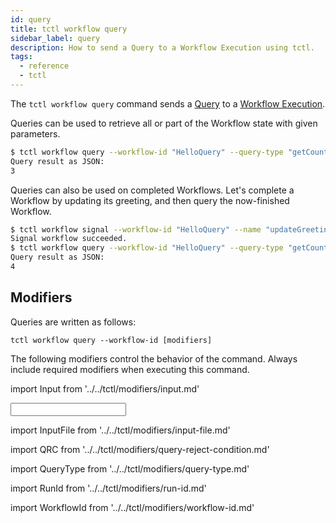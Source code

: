 ```yaml
---
id: query
title: tctl workflow query
sidebar_label: query
description: How to send a Query to a Workflow Execution using tctl.
tags:
  - reference
  - tctl
---
```


The `tctl workflow query` command sends a [Query](/concepts/what-is-a-query) to a [Workflow Execution](/concepts/what-is-a-workflow-execution).

Queries can be used to retrieve all or part of the Workflow state with given parameters.

```bash
$ tctl workflow query --workflow-id "HelloQuery" --query-type "getCount"
Query result as JSON:
3
```

Queries can also be used on completed Workflows.
Let's complete a Workflow by updating its greeting, and then query the now-finished Workflow.

```bash
$ tctl workflow signal --workflow-id "HelloQuery" --name "updateGreeting" --input \"Bye\"
Signal workflow succeeded.
$ tctl workflow query --workflow-id "HelloQuery" --query-type "getCount"
Query result as JSON:
4
```

## Modifiers

Queries are written as follows:

`tctl workflow query --workflow-id [modifiers]`

The following modifiers control the behavior of the command.
Always include required modifiers when executing this command.

<!--Input-->

import Input from '../../tctl/modifiers/input.md'

<Input />

<!--InputFile-->

import InputFile from '../../tctl/modifiers/input-file.md'

<InputFile />

<!--QueryRejectCondition-->

import QRC from '../../tctl/modifiers/query-reject-condition.md'

<QRC />

<!--QueryType-->

import QueryType from '../../tctl/modifiers/query-type.md'

<QueryType />

<!--RunId-->

import RunId from '../../tctl/modifiers/run-id.md'

<RunId />

<!--WorkflowId-->

import WorkflowId from '../../tctl/modifiers/workflow-id.md'

<WorkflowId />
